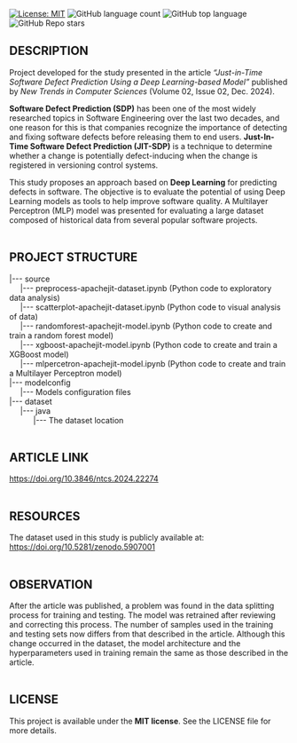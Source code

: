 [![License: MIT](https://img.shields.io/badge/License-MIT-brightgreen.svg)](https://opensource.org/licenses/MIT)
![GitHub language count](https://img.shields.io/github/languages/count/rodrigoalexandre/apachejit-sdp-multilayerperceptron)
![GitHub top language](https://img.shields.io/github/languages/top/rodrigoalexandre/apachejit-sdp-multilayerperceptron)
![GitHub Repo stars](https://img.shields.io/github/stars/rodrigoalexandre/apachejit-sdp-multilayerperceptron)
## **DESCRIPTION**

Project developed for the study presented in the article *“Just-in-Time Software Defect Prediction Using a Deep Learning-based Model”* published by *New Trends in Computer Sciences* (Volume 02, Issue 02, Dec. 2024).

**Software Defect Prediction (SDP)** has been one of the most widely researched topics in Software Engineering over the last two decades, and one reason for this is that companies recognize the importance of detecting and fixing software defects before releasing them to end users. **Just-In-Time Software Defect Prediction (JIT-SDP)** is a technique to determine whether a change is potentially defect-inducing when the change is registered in versioning control systems.

This study proposes an approach based on **Deep Learning** for predicting defects in software. The objective is to evaluate the potential of using Deep Learning models as tools to help improve software quality. A Multilayer Perceptron (MLP) model was presented for evaluating a large dataset composed of historical data from several popular software projects.
<br><br>
## **PROJECT STRUCTURE**

|--- source<br>
&nbsp;&nbsp;&nbsp;&nbsp;&nbsp;|--- preprocess-apachejit-dataset.ipynb (Python code to exploratory data analysis)<br>
&nbsp;&nbsp;&nbsp;&nbsp;&nbsp;|--- scatterplot-apachejit-dataset.ipynb (Python code to visual analysis of data)<br>
&nbsp;&nbsp;&nbsp;&nbsp;&nbsp;|--- randomforest-apachejit-model.ipynb (Python code to create and train a random forest model)<br>
&nbsp;&nbsp;&nbsp;&nbsp;&nbsp;|--- xgboost-apachejit-model.ipynb (Python code to create and train a XGBoost model)<br>
&nbsp;&nbsp;&nbsp;&nbsp;&nbsp;|--- mlpercetron-apachejit-model.ipynb (Python code to create and train a Multilayer Perceptron model)<br>
|--- modelconfig<br>
&nbsp;&nbsp;&nbsp;&nbsp;&nbsp;|--- Models configuration files<br>
|--- dataset<br>
&nbsp;&nbsp;&nbsp;&nbsp;&nbsp;|--- java<br>
&nbsp;&nbsp;&nbsp;&nbsp;&nbsp;&nbsp;&nbsp;&nbsp;&nbsp;&nbsp;&nbsp;|--- The dataset location
<br><br>
## **ARTICLE LINK**
https://doi.org/10.3846/ntcs.2024.22274
<br><br>
## **RESOURCES**
The dataset used in this study is publicly available at: https://doi.org/10.5281/zenodo.5907001
<br><br>
## **OBSERVATION**
After the article was published, a problem was found in the data splitting process for training and testing. The model was retrained after reviewing and correcting this process. The number of samples used in the training and testing sets now differs from that described in the article. Although this change occurred in the dataset, the model architecture and the hyperparameters used in training remain the same as those described in the article.
<br><br>
## **LICENSE**
This project is available under the **MIT license**. See the LICENSE file for more details.
<br><br>
